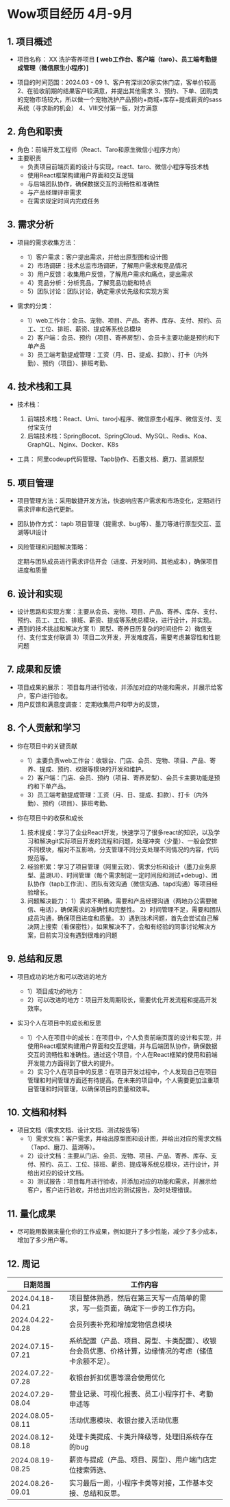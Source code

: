 # Wow项目经历 4月-9月

## 1. **项目概述**

- 项目名称： XX 洗护寄养项目 **[ web工作台、客户端（taro）、员工端考勤提成管理（微信原生小程序）]**

- 项目的时间范围：2024.03 - 09
     1、客户有深圳20家实体门店，客单价较高
     2、在验收前期的结果客户较满意，并提出其他需求
     3、预约、下单、团购类的宠物市场较大，所以做一个宠物洗护产品预约+商城+库存+提成薪资的sass系统（寻求新的机会）
     4、Ⅷ交付第一版，对方满意

## 2. **角色和职责**

- 角色：前端开发工程师（React、Taro和原生微信小程序方向）
- 主要职责
  - 负责项目前端页面的设计与实现，react、taro、微信小程序等技术栈
  - 使用React框架构建用户界面和交互逻辑
  - 与后端团队协作，确保数据交互的流畅性和准确性
  - 与产品经理评审需求
  - 在需求规定时间内完成任务

## 3. **需求分析**

- 项目的需求收集方法：
  - 1）客户需求：客户提出需求，并给出原型图和设计图
  - 2）市场调研：技术总监市场调研，了解用户需求和竞品情况
  - 3）用户反馈：收集用户反馈，了解用户需求和痛点，提出需求
  - 4）竞品分析：分析竞品，了解竞品功能和特点
  - 5）团队讨论：团队讨论，确定需求优先级和实现方案
  
- 需求的分类：
  - 1）web工作台：会员、宠物、项目、产品、寄养、库存、支付、预约、员工、工位、排班、薪资、提成等系统总模块
  - 2）客户端：会员、预约（项目、寄养房型）、会员卡主要功能是预约和下单产品
  - 3）员工端考勤提成管理：工资（月、日、提成、扣款）、打卡（内外勤）、预约（项目）、排班考勤、

## 4. **技术栈和工具**
  
- 技术栈：
  1) 前端技术栈：React、Umi、taro小程序、微信原生小程序、微信支付、支付宝支付
  2) 后端技术栈：SpringBocot、SpringCloud、MySQL、Redis、Koa、GraphQL、Nginx、Docker、K8s

- 工具：
  阿里codeup代码管理、Tapb协作、石墨文档、磨刀、蓝湖原型

## 5. **项目管理**

- 项目管理方法：采用敏捷开发方法，快速响应客户需求和市场变化，定期进行需求评审和迭代更新。

- 团队协作方式：
    tapb 项目管理（提需求、bug等）、墨刀等进行原型交互、蓝湖等UI设计

- 风险管理和问题解决策略：

    定期与团队成员进行需求评估开会（进度、开发时间、其他成本），确保项目进度和质量

## 6. **设计和实现**

- 设计思路和实现方案：主要从会员、宠物、项目、产品、寄养、库存、支付、预约、员工、工位、排班、薪资、提成等系统总模块，进行设计，并实现。
- 遇到的技术挑战和解决方案
     1）房型、寄养日历复杂的时间组件
     2）微信支付、支付宝支付联调
     3）项目二次开发，开发难度高，需要考虑兼容性和性能问题

## 7. **成果和反馈**

- 项目成果的展示：
      项目每月进行验收，并添加对应的功能和需求，并展示给客户，客户进行验收。
- 用户反馈和满意度调查：
     定期收集用户和甲方的反馈，

## 8. **个人贡献和学习**

- 你在项目中的关键贡献

  - 1）主要负责web工作台：收银台、门店、会员、宠物、项目、产品、寄养、提成、预约、权限等模块的开发和维护。
  - 2）客户端：门店、会员、预约（项目、寄养房型）、会员卡主要功能是预约和下单产品。
  - 3）员工端考勤提成管理：工资（月、日、提成、扣款）、打卡（内外勤）、预约（项目）、排班考勤、

- 你在项目中的收获和成长

    1) 技术提成：学习了企业React开发，快速学习了很多react的知识，以及学习和解决git实际项目开发的流程和问题，处理冲突（少量）、一般会安排不同模块，相对不互影响，分支管理不同分支处理不同情况的内容，代码规范等。
    2) 经验积累：学习了项目管理（阿里云效）、需求分析和设计（墨刀业务原型、蓝湖UI）、时间管理（每个需求制定一定时间段和测试+debug）、团队协作（tapb工作流）、团队有效沟通（微信沟通、tapd沟通）等项目经验增长。
    3) 问题解决能力：
       1）需求不明确，需要和产品经理沟通（两地办公需要微信、电话），确保需求的准确性和完整性。
       2）时间管理不足，需要和团队成员沟通，确保项目进度和质量。
       3）遇到技术问题，首先会尝试自己解决网上搜索（看保密性），如果解决不了，会和有经验的同事讨论解决方案，目前实习没有遇到很难的问题

## 9. **总结和反思**

- 项目成功的地方和可以改进的地方

  - 1）项目成功的地方：
  - 2）可以改进的地方：项目开发周期较长，需要优化开发流程和提高开发效率。

- 实习个人在项目中的成长和反思
  - 1）个人在项目中的成长：在项目中，个人负责前端页面的设计和实现，并使用React框架构建用户界面和交互逻辑，并与后端团队协作，确保数据交互的流畅性和准确性。通过这个项目，个人在React框架的使用和前端开发能力方面得到了很大的提升。
  - 2）实习个人在项目中的反思：在项目开发过程中，个人发现自己在项目管理和时间管理方面还有待提高。在未来的项目中，个人需要更加注重项目管理和时间管理，以确保项目的质量和效率。

## 10. **文档和材料**

- 项目文档（需求文档、设计文档、测试报告等）
  - 1）需求文档：客户需求，并给出原型图和设计图，并给出对应的需求文档（Tapd、磨刀、蓝湖等）。
  - 2）设计文档：主要从门店、会员、宠物、项目、产品、寄养、库存、支付、预约、员工、工位、排班、薪资、提成等系统总模块，进行设计，并给出对应的设计文档。
  - 3）测试报告：项目每月进行验收，并添加对应的功能和需求，并展示给客户，客户进行验收，并给出对应的测试报告，及时处理错误。

## 11. **量化成果**

- 尽可能用数据来量化你的工作成果，例如提升了多少性能，减少了多少成本，增加了多少用户等。

## 12. **周记**

| 日期范围          | 工作内容                                                                 |
|------------------|--------------------------------------------------------------------------|
| 2024.04.18-04.21  | 项目整体熟悉，然后在第三天写一点简单的需求，写一些页面，确定下一步的工作方向。       |
| 2024.04.22-04.28  | 会员列表补充和增加宠物信息模块                                           |
| 2024.07.15-07.21  | 系统配置（产品、项目、房型、卡类配置）、收银台会员优惠、价格计算，边缘情况的考虑（储值卡余额不足）。             |
| 2024.07.22-07.28  | 收银台折扣优惠等混合使用优化                                                   |
| 2024.07.29-08.04  | 营业记录、可视化报表、员工小程序打卡、考勤申述等                                                         |
| 2024.08.05-08.11  | 活动优惠模块、收银台接入活动优惠                                         |
| 2024.08.12-08.18  | 处理卡类提成、卡类升降级等，处理旧系统存在的bug                               |
| 2024.08.19-08.25  | 薪资与提成（产品、项目、房型）、用户端门店定位搜索筛选、         |
| 2024.08.26-09.01  | 实习最后一周，小程序卡类等对接，工作基本交接、总结和反思。                           |
